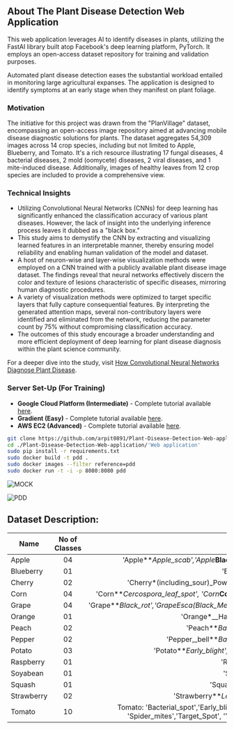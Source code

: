 ## About The Plant Disease Detection Web Application

This web application leverages AI to identify diseases in plants, utilizing the FastAI library built atop Facebook's deep learning platform, PyTorch. It employs an open-access dataset repository for training and validation purposes.

Automated plant disease detection eases the substantial workload entailed in monitoring large agricultural expanses. The application is designed to identify symptoms at an early stage when they manifest on plant foliage.

### Motivation

The initiative for this project was drawn from the "PlanVillage" dataset, encompassing an open-access image repository aimed at advancing mobile disease diagnostic solutions for plants. The dataset aggregates 54,309 images across 14 crop species, including but not limited to Apple, Blueberry, and Tomato. It's a rich resource illustrating 17 fungal diseases, 4 bacterial diseases, 2 mold (oomycete) diseases, 2 viral diseases, and 1 mite-induced disease. Additionally, images of healthy leaves from 12 crop species are included to provide a comprehensive view.

### Technical Insights

- Utilizing Convolutional Neural Networks (CNNs) for deep learning has significantly enhanced the classification accuracy of various plant diseases. However, the lack of insight into the underlying inference process leaves it dubbed as a "black box."
- This study aims to demystify the CNN by extracting and visualizing learned features in an interpretable manner, thereby ensuring model reliability and enabling human validation of the model and dataset.
- A host of neuron-wise and layer-wise visualization methods were employed on a CNN trained with a publicly available plant disease image dataset. The findings reveal that neural networks effectively discern the color and texture of lesions characteristic of specific diseases, mirroring human diagnostic procedures.
- A variety of visualization methods were optimized to target specific layers that fully capture consequential features. By interpreting the generated attention maps, several non-contributory layers were identified and eliminated from the network, reducing the parameter count by 75% without compromising classification accuracy.
- The outcomes of this study encourage a broader understanding and more efficient deployment of deep learning for plant disease diagnosis within the plant science community.

For a deeper dive into the study, visit [How Convolutional Neural Networks Diagnose Plant Disease](https://spj.sciencemag.org/plantphenomics/2019/9237136/).

### Server Set-Up (For Training)

- **Google Cloud Platform (Intermediate)** - Complete tutorial available [here](https://course.fast.ai/start_gcp.html).
- **Gradient (Easy)** - Complete tutorial available [here](https://course.fast.ai/start_gradient.html).
- **AWS EC2 (Advanced)** - Complete tutorial available [here](https://course.fast.ai/start_aws.html).

```bash
git clone https://github.com/arpit0891/Plant-Disease-Detection-Web-application.git
cd ./Plant-Disease-Detection-Web-application/'Web application'
sudo pip install -r requirements.txt
sudo docker build -t pdd .
sudo docker images --filter reference=pdd
sudo docker run -t -i -p 8080:8080 pdd
```

![MOCK](https://raw.githubusercontent.com/arpit0891/Plant-Disease-Detection-Web-application/master/pdd.gif)

![PDD](https://raw.githubusercontent.com/arpit0891/Plant-Disease-Detection-Web-application/master/pdd.png)

## Dataset Description:

| Name       | No of Classes |                                                                                 Class Names                                                                                  |
| ---------- | :-----------: | :--------------------------------------------------------------------------------------------------------------------------------------------------------------------------: |
| Apple      |      04       |                                            'Apple**_Apple_scab','Apple_**Black_rot','Apple**_Cedar_apple_rust' 'Apple_**healthy'                                             |
| Blueberry  |      01       |                                                                           'Blueberry\_\_\_healthy'                                                                           |
| Cherry     |      02       |                                                'Cherry*(including_sour)\_Powdery_mildew', 'Cherry*(including_sour)\_healthy'                                                 |
| Corn       |      04       |                                      'Corn**_Cercospora_leaf_spot', 'Corn_**Common_rust','Corn**_Northern_Leaf_Blight','Corn_**healthy'                                      |
| Grape      |      04       |                                 'Grape**_Black_rot','Grape_**Esca*(Black_Measles)','Leaf_blight*(Isariopsis_Leaf_Spot)','Grape\_\_\_healthy'                                 |
| Orange     |      01       |                                                                 'Orange*\_\_Haunglongbing*(Citrus_greening)'                                                                 |
| Peach      |      02       |                                                                  'Peach**_Bacterial_spot','Peach_**healthy'                                                                  |
| Pepper     |      02       |                                                          'Pepper,\_bell**_Bacterial_spot','Pepper,\_bell_**healthy'                                                          |
| Potato     |      03       |                                                     'Potato**_Early_blight','Potato_**Late_blight','Potato\_\_\_healthy'                                                     |
| Raspberry  |      01       |                                                                           'Raspberry\_\_\_healthy'                                                                           |
| Soyabean   |      01       |                                                                            'Soybean\_\_\_healthy'                                                                            |
| Squash     |      01       |                                                                         'Squash\_\_\_Powdery_mildew'                                                                         |
| Strawberry |      02       |                                                              'Strawberry**_Leaf_scorch','Strawberry_**healthy'                                                               |
| Tomato     |      10       | Tomato: 'Bacterial_spot','Early_blight', 'Late_blight', 'Leaf_Mold', 'Septoria_leaf_spot', 'Spider_mites','Target_Spot', 'Yellow_Leaf_Curl_Virus', 'Mosaic_virus', 'Healthy' |
